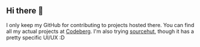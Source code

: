 ## Hi there 👋
I only keep my GitHub for contributing to projects hosted there. You can find all my actual projects at [Codeberg](https://codeberg.org/crazymidnight). I'm also trying [sourcehut](https://sr.ht/~crazymidnight), though it has a pretty specific UI/UX :D
